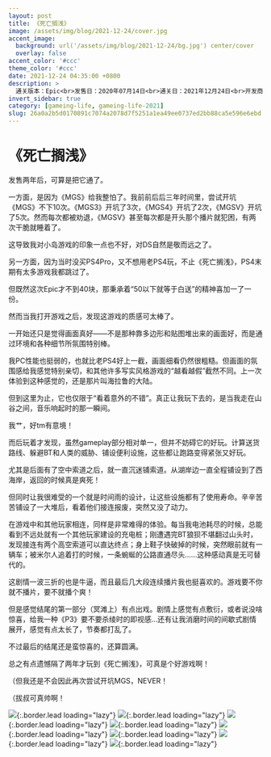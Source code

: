 ```yaml
---
layout: post
title: 《死亡搁浅》
image: /assets/img/blog/2021-12-24/cover.jpg
accent_image: 
  background: url('/assets/img/blog/2021-12-24/bg.jpg') center/cover
  overlay: false
accent_color: '#ccc'
theme_color: '#ccc'
date: 2021-12-24 04:35:00 +0800
description: >
  通关版本：Epic<br>发售日：2020年07月14日<br>通关日：2021年12月24日<br>开发商：KOJIMA PRODECTIONS<br>发行商：505 Games
invert_sidebar: true
category: [gameing-life, gameing-life-2021]
slug: 26a0a2b5d0170891c7074a2078d7f5251a1ea49ee0737ed2bb88ca5e596e6ebd
---
```


# 《死亡搁浅》

发售两年后，可算是把它通了。

一方面，是因为《MGS》给我整怕了。我前前后后三年时间里，尝试开坑《MGS》不下10次。《MGS3》开坑了3次，《MGS4》开坑了2次，《MGSV》开坑了5次。然而每次都被劝退，《MGSV》甚至每次都是开头那个播片就犯困，有两次干脆就睡着了。

这导致我对小岛游戏的印象一点也不好，对DS自然是敬而远之了。

另一方面，因为当时没买PS4Pro，又不想用老PS4玩，不止《死亡搁浅》，PS4末期有太多游戏我都跳过了。

但既然这次Epic才不到40块，那秉承着“50以下就等于白送”的精神喜加一了一份。

然而当我打开游戏之后，发现这游戏的质感可太棒了。

一开始还只是觉得画面真好——不是那种靠多边形和贴图堆出来的画面好，而是通过环境和各种细节所氛围特别棒。

我PC性能也挺弱的，也就比老PS4好上一截，画面细看仍然很粗糙。但画面的氛围感给我感觉特别亲切，和其他许多写实风格游戏的“越看越假”截然不同。上一次体验到这种感觉的，还是那片叫海拉鲁的大陆。

但到这里为止，它也仅限于“看着意外的不错”。真正让我玩下去的，是当我走在山谷之间，音乐响起时的那一瞬间。

我艹，好tm有意境！

而后玩着才发现，虽然gameplay部分相对单一，但并不妨碍它的好玩。计算送货路线、躲避BT和人类的威胁、铺设便利设施，这些都让跑路变得紧张又好玩。

尤其是后面有了空中索道之后，就一直沉迷铺索道。从湖岸边一直全程铺设到了西海岸，返回的时候真是爽死！

但同时让我很难受的一个就是时间雨的设计，让这些设施都有了使用寿命。辛辛苦苦铺设了一大堆后，看着他们接连报废，突然又没了动力。

在游戏中和其他玩家相连，同样是非常难得的体验。每当我电池耗尽的时候，总能看到不远处就有一个其他玩家建设的充电桩；刚遭遇完BT狼狈不堪翻过山头时，发现接连有两个高空索道可以直达终点；身上鞋子快破掉的时候，突然眼前就有一辆车；被米尔人追着打的时候，一条蜿蜒的公路直通尽头......这种感动真是无可替代的。

这剧情一波三折的也是牛逼，而且最后几大段连续播片我也挺喜欢的。游戏要不你就不播片，要不就播个爽！

但是感觉结尾的第一部分（冥滩上）有点出戏。剧情上感觉有点敷衍，或者说没啥惊喜，给我一种《P3》要不要杀绫时的即视感...还有让我消磨时间的间歇式剧情展开，感觉有点太长了，节奏都打乱了。

不过最后的结尾还是蛮惊喜的，还算圆满。

总之有点遗憾隔了两年才玩到《死亡搁浅》，可真是个好游戏啊！

（但我还是不会因此再次尝试开坑MGS，NEVER！

（拔叔可真帅啊！

![](/assets/img/blog/2021-12-24/1.jpg){:.border.lead loading="lazy"}
![](/assets/img/blog/2021-12-24/2.jpg){:.border.lead loading="lazy"}
![](/assets/img/blog/2021-12-24/3.jpg){:.border.lead loading="lazy"}
![](/assets/img/blog/2021-12-24/4.jpg){:.border.lead loading="lazy"}
![](/assets/img/blog/2021-12-24/5.jpg){:.border.lead loading="lazy"}
![](/assets/img/blog/2021-12-24/6.jpg){:.border.lead loading="lazy"}
![](/assets/img/blog/2021-12-24/7.jpg){:.border.lead loading="lazy"}
![](/assets/img/blog/2021-12-24/8.jpg){:.border.lead loading="lazy"}

